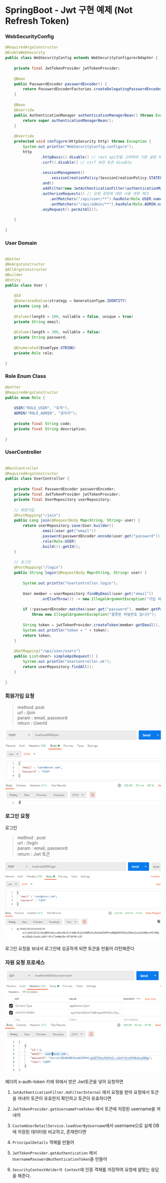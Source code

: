 # SpringBoot - Jwt 구현 예제 (Not Refresh Token)



### WebSecurityConfig
```java
@RequiredArgsConstructor
@EnableWebSecurity
public class WebSecurityConfig extends WebSecurityConfigurerAdapter {

    private final JwtTokenProvider jwtTokenProvider;

    @Bean
    public PasswordEncoder passwordEncoder() {
        return PasswordEncoderFactories.createDelegatingPasswordEncoder();
    }

    @Bean
    @Override
    public AuthenticationManager authenticationManagerBean() throws Exception {
        return super.authenticationManagerBean();
    }

    @Override
    protected void configure(HttpSecurity http) throws Exception {
        System.out.println("WebSecurityConfig.configure");
        http
                .httpBasic().disable() // rest api만을 고려하여 기본 설정 해제
                .csrf().disable() // csrf 보안 토큰 disable

                .sessionManagement()
                    .sessionCreationPolicy(SessionCreationPolicy.STATELESS)  // 토큰 기반 인증이므로 세션 역시 사용하지 않습니
                .and()
                .addFilter(new JwtAuthenticationFilter(authenticationManager(), jwtTokenProvider))
                .authorizeRequests() // 요청 권한에 대한 사용 권한 체크
                    .antMatchers("/api/user/**").hasRole(Role.USER.name())
                    .antMatchers("/api/admin/**").hasRole(Role.ADMIN.name())
                .anyRequest().permitAll();

    }

}

```

### User Domain
```java

@Getter
@NoArgsConstructor
@AllArgsConstructor
@Builder
@Entity
public class User {
    
    @Id
    @GeneratedValue(strategy = GenerationType.IDENTITY)
    private Long id;

    @Column(length = 100, nullable = false, unique = true)
    private String email;

    @Column(length = 300, nullable = false)
    private String password;

    @Enumerated(EnumType.STRING)
    private Role role;

}
```

### Role Enum Class
```java
@Getter
@RequiredArgsConstructor
public enum Role {

    USER("ROLE_USER", "유저"),
    ADMIN("ROLE_ADMIN", "관리자");

    private final String code;
    private final String description;

}
```

### UserController
```java

@RestController
@RequiredArgsConstructor
public class UserController {

    private final PasswordEncoder passwordEncoder;
    private final JwtTokenProvider jwtTokenProvider;
    private final UserRepository userRepository;

    // 회원가입
    @PostMapping("/join")
    public Long join(@RequestBody Map<String, String> user) {
        return userRepository.save(User.builder()
                .email(user.get("email"))
                .password(passwordEncoder.encode(user.get("password")))
                .role(Role.USER)
                .build()).getId();
    }

    // 로그인
    @PostMapping("/login")
    public String login(@RequestBody Map<String, String> user) {

        System.out.println("UserController.login");

        User member = userRepository.findByEmail(user.get("email"))
                .orElseThrow(() -> new IllegalArgumentException("가입 되지 않은 EMAIL 입니다"));
        
        if (!passwordEncoder.matches(user.get("password"), member.getPassword()))
            throw new IllegalArgumentException("잘못된 비밀번호 입니다");

        String token = jwtTokenProvider.createToken(member.getEmail(), member.getRole());
        System.out.println("token = " + token);
        return token;
    }

    @GetMapping("/api/user/users")
    public List<User> simpleApiRequest() {
        System.out.println("UserController.ok");
        return userRepository.findAll();
    }

}

```

### 회원가입 요청 

> method: post  
> url :  /join  
> param : email, password   
> return : UserId  

![](img/2020-12-20-21-46-11.png)
### 로그인 요청

로그인 
> method : post  
> url : /login  
> param : email, password  
> return : Jwt 토큰  

![](img/2020-12-20-21-46-27.png)

로그인 요청을 보내서 로그인에 성공하게 되면 
토큰을 만들어 리턴해준다 


### 자원 요청 프로세스

![](img/2020-12-20-22-03-41.png)

헤더의 x-auth-token 키에 위에서 받은 Jwt토큰을 넣어 요청하면

1. `JwtAuthenticationFilter.doFilterInternal` 에서 요청을 받아 요청에서 토큰을 꺼내어 토큰이 유효한지 확인하고 토큰이 유효하다면
   
2. `JwtTokenProvider.getUsernameFromToken` 에서 토큰에 저장된 username을 꺼내어
   
3. `CustomUserDetailService.loadUserByUsername`에서 username으로 실제 DB에 저장된 데이터랑 비교하고, 존재한다면
   
4. `PrincipalDetails` 객체를 만들어
5. `JwtTokenProvider.getAuthentication` 에서 `UsernamePasswordAuthenticationToken`을 만들어 
6. `SecurityContextHolder의 Context`에 인증 객체를 저장하여 요청에 알맞는 응답을 해준다. 

